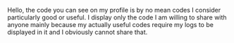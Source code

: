 Hello, the code you can see on my profile is by no mean codes I consider particularly good or useful.
I display only the code I am willing to share with anyone mainly because my actually useful codes require 
my logs to be displayed in it and I obviously cannot share that.

